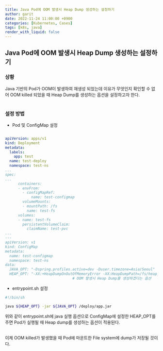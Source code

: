 ```yaml
---
title: Java Pod에 OOM 발생시 Heap Dump 생성하는 설정하기
author: garit
date: 2022-11-24 11:00:00 +0900
categories: [Kubernetes, Cases]
tags: [k8s, java]
render_with_liquid: false
---
```


## Java Pod에 OOM 발생시 Heap Dump 생성하는 설정하기

### 상황

Java 기반의 Pod가 OOM이 발생하여 재생성 되었는데 이유가 무엇인지 확인할 수 없어 OOM killed 되었을 때 Heap Dump를 생성하는 옵션을 설정하고자 한다.  
<br/>


### 설정 방법

- Pod 및 ConfigMap 설정

```yaml

apiVersion: apps/v1
kind: Deployment
metadata:
  labels:
    app: test
  name: test-deploy
  namespace: test-ns
...
spec:
...
      containers:
      - envFrom:
        - configMapRef:
            name: test-configmap	
        volumeMounts:
        - mountPath: /fs
          name: test-fs		
      volumes:
      - name: test-fs
        persistentVolumeClaim:
          claimName: test-pvc		  
...
---
apiVersion: v1
kind: ConfigMap
metadata:
  name: test-configmap
  namespace: test-ns
data:
  JAVA_OPT: "-Dspring.profiles.active=dev -Duser.timezone=Asia/Seoul"
  HEAP_OPT: "-XX:+HeapDumpOnOutOfMemoryError -XX:HeapDumpPath=/fs/heap_dump/${HOSTNAME}.hprof"		
                               # OOM 발생시 Heap Dump를 생성하겠다는 옵션   # Pod의 HOSTNAME은 Pod명이므로 Pod이름으로 해당 경로에 Heap dump 파일을 생성한다.
```

- entrypoint.sh 설정  

```bash
#!/bin/sh

java ${HEAP_OPT} -jar ${JAVA_OPT} /deploy/app.jar
```

위와 같이 entrypoint.sh에 java 실행 옵션으로 ConfigMap에 설정한 HEAP_OPT를 주면 Pod가 실행될 때 Heap dump를 생성하는 옵션이 적용된다.  
<br/>

이제 OOM killed가 발생했을 때 Pod에 마운트한 File system에 dump가 저장될 것이다.  
<br/> <br/>
    
